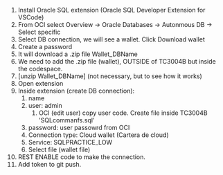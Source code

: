 1. Install Oracle SQL extension (Oracle SQL Developer Extension for VSCode)
2. From OCI select Overview -> Oracle Databases -> Autonmous DB -> Select specific
3. Select DB connection, we will see a wallet. Click Download wallet
4. Create a password
5. It will download a .zip file Wallet_DBName
6. We need to add the .zip file (wallet), OUTSIDE of TC3004B but inside the codespace.
7. [unzip Wallet_DBName] (not necessary, but to see how it works)
8. Open extension 
9. Inside extension (create DB connection):
    1. name
    2. user: admin
        1. OCI (edit user) copy user code. Create file inside TC3004B 'SQLcommanfs.sql' 
    3. password: user passowrd from OCI
    2. Connection type: Cloud wallet (Cartera de cloud)
    3. Service: SQLPRACTICE_LOW
    4. Select file (wallet file)
10. REST ENABLE code to make the connection.
11. Add token to git push.



